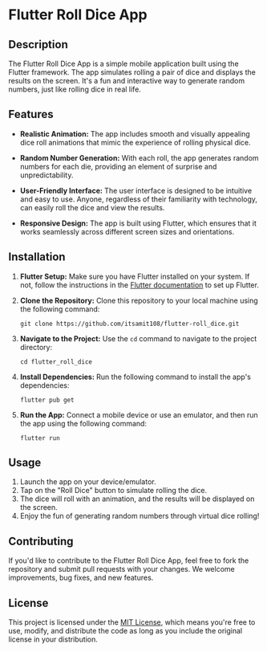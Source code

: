 # Flutter Roll Dice App

## Description

The Flutter Roll Dice App is a simple mobile application built using the Flutter framework. The app simulates rolling a pair of dice and displays the results on the screen. It's a fun and interactive way to generate random numbers, just like rolling dice in real life.

## Features

- **Realistic Animation:** The app includes smooth and visually appealing dice roll animations that mimic the experience of rolling physical dice.

- **Random Number Generation:** With each roll, the app generates random numbers for each die, providing an element of surprise and unpredictability.

- **User-Friendly Interface:** The user interface is designed to be intuitive and easy to use. Anyone, regardless of their familiarity with technology, can easily roll the dice and view the results.

- **Responsive Design:** The app is built using Flutter, which ensures that it works seamlessly across different screen sizes and orientations.

## Installation

1. **Flutter Setup:** Make sure you have Flutter installed on your system. If not, follow the instructions in the [Flutter documentation](https://flutter.dev/docs/get-started/install) to set up Flutter.

2. **Clone the Repository:** Clone this repository to your local machine using the following command:
   ```
   git clone https://github.com/itsamit108/flutter-roll_dice.git
   ```

3. **Navigate to the Project:** Use the `cd` command to navigate to the project directory:
   ```
   cd flutter_roll_dice
   ```

4. **Install Dependencies:** Run the following command to install the app's dependencies:
   ```
   flutter pub get
   ```

5. **Run the App:** Connect a mobile device or use an emulator, and then run the app using the following command:
   ```
   flutter run
   ```

## Usage

1. Launch the app on your device/emulator.
2. Tap on the "Roll Dice" button to simulate rolling the dice.
3. The dice will roll with an animation, and the results will be displayed on the screen.
4. Enjoy the fun of generating random numbers through virtual dice rolling!

## Contributing

If you'd like to contribute to the Flutter Roll Dice App, feel free to fork the repository and submit pull requests with your changes. We welcome improvements, bug fixes, and new features.

## License

This project is licensed under the [MIT License](LICENSE), which means you're free to use, modify, and distribute the code as long as you include the original license in your distribution.

